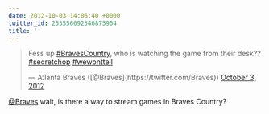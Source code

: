 ```yaml
---
date: 2012-10-03 14:06:40 +0000
twitter_id: 253556692346875904
title: ''
---
```


<blockquote class="twitter-tweet"><p lang="en" dir="ltr">Fess up <a href="https://twitter.com/hashtag/BravesCountry?src=hash&amp;ref_src=twsrc%5Etfw">#BravesCountry</a>, who is watching the game from their desk?? <a href="https://twitter.com/hashtag/secretchop?src=hash&amp;ref_src=twsrc%5Etfw">#secretchop</a> <a href="https://twitter.com/hashtag/wewonttell?src=hash&amp;ref_src=twsrc%5Etfw">#wewonttell</a></p>&mdash; Atlanta Braves ([@Braves](https://twitter.com/Braves)) <a href="https://twitter.com/Braves/status/253553966472908800?ref_src=twsrc%5Etfw">October 3, 2012</a></blockquote>
<script async src="https://platform.twitter.com/widgets.js" charset="utf-8"></script>

[@Braves](https://twitter.com/Braves) wait, is there a way to stream games in Braves Country?
